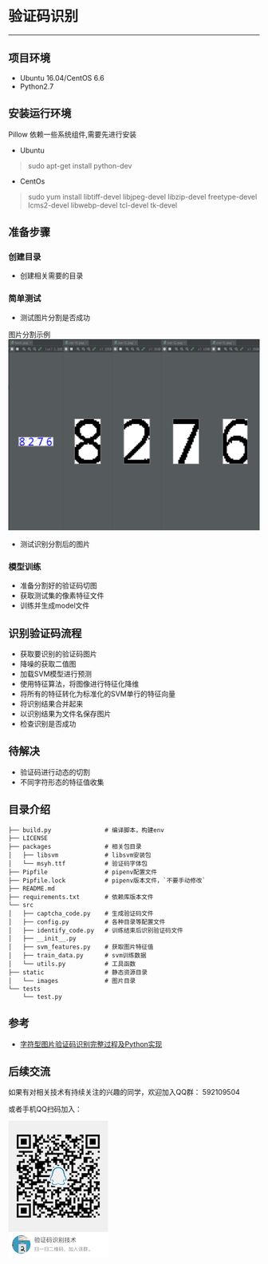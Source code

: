 # 验证码识别

---------------------

## 项目环境
* Ubuntu 16.04/CentOS 6.6
* Python2.7

## 安装运行环境
Pillow 依赖一些系统组件,需要先进行安装
* Ubuntu
> sudo apt-get install python-dev

* CentOs
> sudo yum install libtiff-devel libjpeg-devel libzip-devel freetype-devel lcms2-devel libwebp-devel tcl-devel tk-devel

## 准备步骤

### 创建目录
* 创建相关需要的目录

### 简单测试
* 测试图片分割是否成功

图片分割示例
![切割后图片](https://github.com/seekplum/identify-captcha/blob/master/static/images/cut-test.png)

* 测试识别分割后的图片

### 模型训练
* 准备分割好的验证码切图
* 获取测试集的像素特征文件
* 训练并生成model文件

## 识别验证码流程
* 获取要识别的验证码图片
* 降噪的获取二值图
* 加载SVM模型进行预测
* 使用特征算法，将图像进行特征化降维
* 将所有的特征转化为标准化的SVM单行的特征向量
* 将识别结果合并起来
* 以识别结果为文件名保存图片
* 检查识别是否成功


## 待解决
* 验证码进行动态的切割
* 不同字符形态的特征值收集

## 目录介绍
```text
├── build.py               # 编译脚本，构建env
├── LICENSE
├── packages               # 相关包目录
│   ├── libsvm             # libsvm安装包
│   └── msyh.ttf           # 验证码字体包
├── Pipfile                # pipenv配置文件
├── Pipfile.lock           # pipenv版本文件，`不要手动修改`
├── README.md
├── requirements.txt       # 依赖库版本文件
└── src
│   ├── captcha_code.py    # 生成验证码文件
│   ├── config.py          # 各种目录等配置文件
│   ├── identify_code.py   # 训练结束后识别验证码文件
│   ├── __init__.py
│   ├── svm_features.py    # 获取图片特征值
│   ├── train_data.py      # svm训练数据
│   └── utils.py           # 工具函数
├── static                 # 静态资源目录
│   └── images             # 图片目录
└── tests
    └── test.py
```

## 参考
* [字符型图片验证码识别完整过程及Python实现](https://www.cnblogs.com/beer/p/5672678.html)

## 后续交流

如果有对相关技术有持续关注的兴趣的同学，欢迎加入QQ群： 592109504

或者手机QQ扫码加入：

![QQ群图片](https://github.com/seekplum/identify-captcha/blob/master/static/images/qq-group.jpg)
